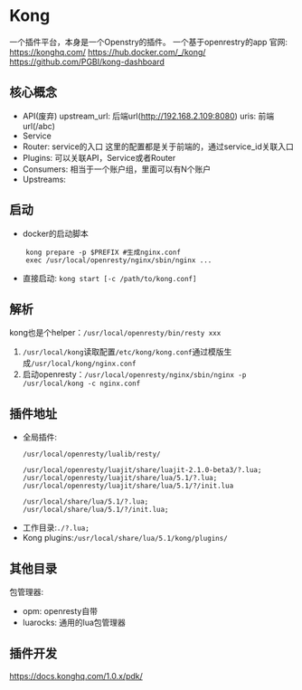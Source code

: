 # Kong
一个插件平台，本身是一个Openstry的插件。
一个基于openrestry的app
官网: 
https://konghq.com/
https://hub.docker.com/_/kong/
https://github.com/PGBI/kong-dashboard
## 核心概念
- API(废弃)
    upstream_url: 后端url(http://192.168.2.109:8080)
    uris: 前端url(/abc)
- Service
- Router: service的入口
    这里的配置都是关于前端的，通过service_id关联入口
- Plugins: 可以关联API，Service或者Router
- Consumers:
    相当于一个账户组，里面可以有N个账户
- Upstreams:
## 启动
- docker的启动脚本
```
    kong prepare -p $PREFIX #生成nginx.conf
    exec /usr/local/openresty/nginx/sbin/nginx ...
```
- 直接启动: `kong start [-c /path/to/kong.conf]`
## 解析
kong也是个helper：`/usr/local/openresty/bin/resty xxx`
1. `/usr/local/kong`读取配置`/etc/kong/kong.conf`通过模版生成`/usr/local/kong/nginx.conf`
1. 启动openresty：`/usr/local/openresty/nginx/sbin/nginx -p /usr/local/kong -c nginx.conf`
## 插件地址
- 全局插件:
    ```
    /usr/local/openresty/lualib/resty/

    /usr/local/openresty/luajit/share/luajit-2.1.0-beta3/?.lua;
    /usr/local/openresty/luajit/share/lua/5.1/?.lua;
    /usr/local/openresty/luajit/share/lua/5.1/?/init.lua

    /usr/local/share/lua/5.1/?.lua;
    /usr/local/share/lua/5.1/?/init.lua;
    ```
- 工作目录:`./?.lua;`
- Kong plugins:`/usr/local/share/lua/5.1/kong/plugins/`
## 其他目录
包管理器: 
- opm: openresty自带
- luarocks: 通用的lua包管理器
## 插件开发
https://docs.konghq.com/1.0.x/pdk/